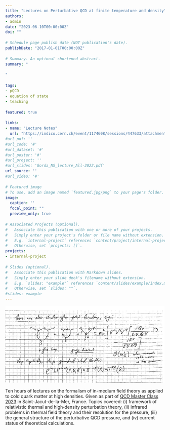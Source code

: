 ```yaml
---
title: "Lectures on Perturbative QCD at finite temperature and density"
authors:
- admin
date: "2023-06-10T00:00:00Z"
doi: ""

# Schedule page publish date (NOT publication's date).
publishDate: "2017-01-01T00:00:00Z"

# Summary. An optional shortened abstract.
summary: "

"

tags:
- pQCD
- equation of state
- teaching

featured: true

links:
- name: "Lecture Notes"
  url: "https://indico.cern.ch/event/1174608/sessions/447633/attachments/2662966/4613848/Tyler-Gorda_QCD-Master-Class-lectures.pdf"
#url_pdf: ''
#url_code: '#'
#url_dataset: '#'
#url_poster: '#'
#url_project: ''
#url_slides: 'Gorda_NS_lecture_All-2022.pdf'
url_source: ''
#url_video: '#'

# Featured image
# To use, add an image named `featured.jpg/png` to your page's folder. 
image:
  caption: ''
  focal_point: ""
  preview_only: true

# Associated Projects (optional).
#   Associate this publication with one or more of your projects.
#   Simply enter your project's folder or file name without extension.
#   E.g. `internal-project` references `content/project/internal-project/index.md`.
#   Otherwise, set `projects: []`.
projects:
- internal-project

# Slides (optional).
#   Associate this publication with Markdown slides.
#   Simply enter your slide deck's filename without extension.
#   E.g. `slides: "example"` references `content/slides/example/index.md`.
#   Otherwise, set `slides: ""`.
#slides: example
---
```


![](scan.png)

Ten hours of lectures on the formalism of in-medium field theory as applied to cold quark matter at high densities. Given as part of [QCD Master Class 2023](https://indico.cern.ch/event/1174608/timetable/#20230605) in Saint-Jacut-de-la-Mer, France. Topics covered: (i) framework of relativistic thermal and high‑density perturbation theory, (ii) infrared problems in thermal field theory and their resolution for the pressure, (iii) the general structure of the perturbative QCD pressure, and (iv) current status of theoretical calculations.